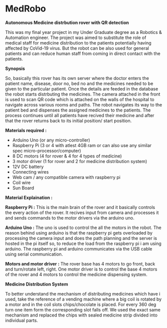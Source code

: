 # MedRobo

**Autonomous Medicine distrbution rover with QR detection**

This was my final year project in my Under Graduate degree as a Robotics & Automation engineer.
The project was aimed to substitute the role of medical staff for medicine distribution to the patients potentially having affected by CoVid-19 virus. But the robot can be also used for general patients and can reduce human staff from coming in direct contact with the patients.

**Synopsis**

So, basically this rover has its own server where the doctor enters the patient name, disease, door no, bed no and the medicines needed to be given to the particular patient. Once the details are feeded in the database the robot starts distrbuting the medicines. The camera attached in the front is used to scan QR code which is attached on the walls of the hospital to navigate across various rooms and paths. The robot navigates its way to the patient bed and dispenses the assigned medicines to the patients. The process continues until all patients have recived their medicine and after that the rover returns back to its initial position/ start position.

**Materials required :**
* Arduino Uno (or any micro-controller)
* Raspberry Pi (3 or 4 with atlest 4GB ram or can also use any similar spec micro-processor/computer)
* 8 DC motors (4 for rover & 4 for 4 types of medicine)
* 3 motor driver (1 for rover and 2 for medicine distribution system)
* 12V DC battery
* Connecting wires
* Web cam / any compatible camera with raspberry pi
* Coil wire
* Sun Board

**Material Explaination :**

**Raspberry Pi :** This is the main brain of the rover and it basically controls the every action of the rover. It recives input from camera and processes it and sends commands to the motor drivers via the arduino uno.

**Arduino Uno :** The uno is used to control the all the motors in the robot. The reason behind using arduino is that the raspberry pi gets overloaded by processing the camera input and does the path planning and the server is hosted in the pi itself so, to reduce the load from the raspberry pi i am using arduino. The raspberry pi and arduino communicates via the USB cable using serial communication.

**Motors and motor driver :** The rover base has 4 motors to go front, back and turn/rotate left, right. One motor driver is to control the base 4 motors of the rover and 4 motors to control the medicine dispensing system.

**Medicine Distribution System**

To better understand the mechanism of distributing medicines which have i used, take the reference of a vending machine where a big coil is rotated by a motor and in the coil slots chips/chocolate is placed. For every 360 deg turn one item form the corresponding slot falls off. We used the exact same mechanism and replaced the chips with sealed medicine strip divided into individual parts.


